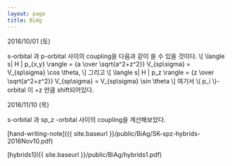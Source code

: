```yaml
---
layout: page
title: BiAg
---
```



2016/10/01 (토)

s-orbital 과 p-orbital 사이의 coupling을 다음과 같이 쓸 수 있을 것이다.
\\[ \langle s| H | p_{x,y}   \rangle = {a \over \sqrt{a^2+z^2}} V_{sp\sigma} = V_{sp\sigma} \cos \theta, \\]
그리고
\\[ \langle s| H | p_z  \rangle = {z \over \sqrt{a^2+z^2}} V_{sp\sigma} = V_{sp\sigma} \sin \theta \\]
여기서 \\( p_i \\)-orbital 이 +z 만큼 shift되어있다.


2016/11/10 (목)

s-orbital 과 sp_z -orbital 사이의 coupling을 계산해보았다.

[hand-writing-note]({{ site.baseurl }}/public/BiAg/SK-spz-hybrids-2016Nov10.pdf)

[hybrids1]({{ site.baseurl }}/public/BiAg/hybrids1.pdf)
